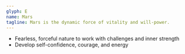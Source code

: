 ```yaml
---
glyph: E
name: Mars
tagline: Mars is the dynamic force of vitality and will-power.
---
```


* Fearless, forceful nature to work with challenges and inner strength
* Develop self-confidence, courage, and energy